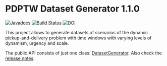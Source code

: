# PDPTW Dataset Generator 1.1.0

[![Javadocs](https://javadoc.io/badge/com.github.rinde/datgen.svg?color=red)](https://javadoc.io/doc/com.github.rinde/datgen)
[![Build Status](https://travis-ci.org/rinde/pdptw-dataset-generator.svg)](https://travis-ci.org/rinde/pdptw-dataset-generator)
[![DOI](https://zenodo.org/badge/doi/10.5281/zenodo.59259.svg)](http://dx.doi.org/10.5281/zenodo.59259)

This project allows to generate datasets of scenarios of the dynamic pickup-and-delivery problem with time windows with varying levels of dynamism, urgency and scale.

The public API consists of just one class: [DatasetGenerator](src/main/java/com/github/rinde/datgen/pdptw/DatasetGenerator.java). Also check the [release notes](releasenotes.md).
